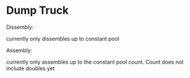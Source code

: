 # Dump Truck

Dissembly:

currently only dissembles up to constant pool

Assembly:

currently only assembles up to the constant pool count. Count does not include doubles yet
